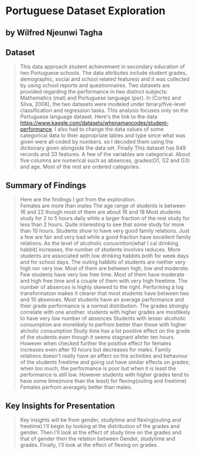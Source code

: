 # Portuguese Dataset Exploration
## by Wilfred Njeunwi Tagha


## Dataset

> This data approach student achievement in secondary education of two Portuguese schools. The data attributes include student grades, demographic, social and school related features) and it was collected by using school reports and questionnaires. Two datasets are provided regarding the performance in two distinct subjects: Mathematics (mat) and Portuguese language (por). In [Cortez and Silva, 2008], the two datasets were modeled under binary/five-level classification and regression tasks. This analysis focuses only on the Portuguese language dataset. Here's the link to the data https://www.kaggle.com/datasets/whenamancodes/student-performance. I also had to change the data values of some categorical data to thier appropriate lables and type since what was given were all coded by numbers. so I decoded them using the dictionary given alongside the data set. Finally This dataset has 649 records and 33 features. A few of the variables are categorical. About five columns are numerical such as absences, grades(G1, G2 and G3) and age. Most of the rest are ordered categories.



## Summary of Findings

> Here are the findings I got from the exploration.  
> Females are more than males
> The age range of students is between 16 and 22 though most of them are about 16 and 18
> Most students study for 2 to 5 hours daily while a larger fraction of the rest study for less than 2 hours. Quite interesting to see that some study for more than 10 hours.
> Students show to have very good family relations. Just a few are fair and very bad while a good fraction have excellent family relations.
> As the level of alcoholic conusmtion(what I cal drinking habbit) increases, the number of students involves reduces. More students are associated with low drinking habbits both for week days and for school days.
> The outing habbits of students are niether very high nor very low. Most of them are between high, low and moderate.
> Few students have very low free time. Most of them have moderate and high free time and a couple of them with very high freetime.
> The number of absences is highly skewed to the right. Performing a log transformation makes it clearer that most students have between two and 10 absences.
> Most students have an average performance and thier grade performance is a normal distribution.
> The grades strongly correlate with one another.
> students with higher grades are mostlikely to have very low number of absences
> Students with lesser alcoholic consumption are morelikely to perfrom better than those with higher alcholic consumption
> Study time has a lot positive effect on the grade of the students even though it seems stagnant afeter ten hours. However when checked further the positive effect for females increases even after 10 hours but decreases for males.
> Family relations doesn't really have an effect on the activities and behaviour of the students
> freetime and going out have similar effects on grades; when too much, the performance is poor but when it is least the performance is still low. However students with higher grades tend to have some time(more than the least) for flexing(outing and freetime)
> Females perfrom averagely better than males.



## Key Insights for Presentation

> Key insights will be from gender, studytime and flexing(outing and freetime)
> I'll begin by looking at the distribution of the grades and gender. Then I'll look at
the effect of study time on the grades and that of gender then the relation between Gender, studytime and grades.
>Finally, I'll look at the effect of flexing on grades.

